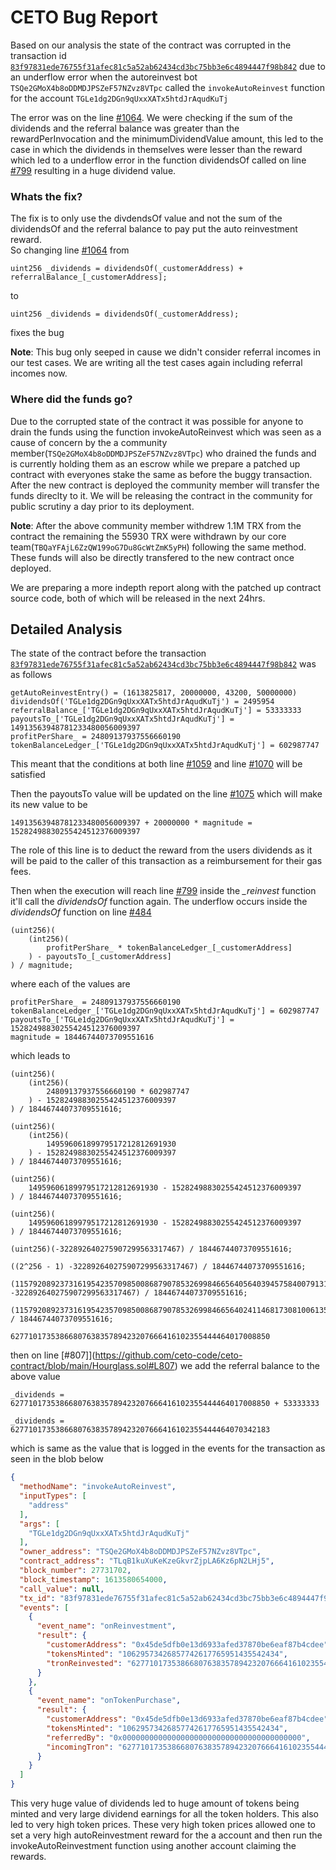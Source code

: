 # CETO Bug Report

Based on our analysis the state of the contract was corrupted in the transaction id [`83f97831ede76755f31afec81c5a52ab62434cd3bc75bb3e6c4894447f98b842`](https://tronscan.org/#/transaction/83f97831ede76755f31afec81c5a52ab62434cd3bc75bb3e6c4894447f98b842) due to an underflow error when the autoreinvest bot `TSQe2GMoX4b8oDDMDJPSZeF57NZvz8VTpc` called the `invokeAutoReinvest` function for the account `TGLe1dg2DGn9qUxxXATx5htdJrAqudKuTj`

The error was on the line [#1064](https://github.com/ceto-code/ceto-contract/blob/main/Hourglass.sol#L1064). We were checking if the sum of the dividends and the referral balance was greater than the rewardPerInvocation and the minimumDividendValue amount, this led to the case in which the dividends in themselves were lesser than the reward which led to a underflow error in the function dividendsOf called on line [#799](https://github.com/ceto-code/ceto-contract/blob/main/Hourglass.sol#L799) resulting in a huge dividend value.

### Whats the fix?
The fix is to only use the divdendsOf value and not the sum of the dividendsOf and the referral balance to pay put the auto reinvestment reward.  
So changing line [#1064](https://github.com/ceto-code/ceto-contract/blob/main/Hourglass.sol#L1064) from 
```solidity
uint256 _dividends = dividendsOf(_customerAddress) + referralBalance_[_customerAddress];
```
to 
```solidity
uint256 _dividends = dividendsOf(_customerAddress);
```
fixes the bug

__Note__: This bug only seeped in cause we didn't consider referral incomes in our test cases. We are writing all the test cases again including referral incomes now.

### Where did the funds go?
Due to the corrupted state of the contract it was possible for anyone to drain the funds using the function invokeAutoReinvest which was seen as a cause of concern by the a community member(`TSQe2GMoX4b8oDDMDJPSZeF57NZvz8VTpc`) who drained the funds and is currently holding them as an escrow while we prepare a patched up contract with everyones stake the same as before the buggy transaction. After the new contract is deployed the community member will transfer the funds direclty to it. We will be releasing the contract in the community for public scrutiny a day prior to its deployment. 

__Note__: After the above community member withdrew 1.1M TRX from the contract the remaining the 55930 TRX were withdrawn by our core team(`TBQaYFAjL6ZzQW199oG7Du8GcWtZmK5yPH`) following the same method. These funds will also be directly transfered to the new contract once deployed.

We are preparing a more indepth report along with the patched up contract source code, both of which will be released in the next 24hrs.

## Detailed Analysis

The state of the contract before the transaction [`83f97831ede76755f31afec81c5a52ab62434cd3bc75bb3e6c4894447f98b842`](https://tronscan.org/#/transaction/83f97831ede76755f31afec81c5a52ab62434cd3bc75bb3e6c4894447f98b842) was as follows

```
getAutoReinvestEntry() = (1613825817, 20000000, 43200, 50000000)
dividendsOf('TGLe1dg2DGn9qUxxXATx5htdJrAqudKuTj') = 2495954
referralBalance_['TGLe1dg2DGn9qUxxXATx5htdJrAqudKuTj'] = 53333333
payoutsTo_['TGLe1dg2DGn9qUxxXATx5htdJrAqudKuTj'] = 14913563948781233480056009397
profitPerShare_ = 24809137937556660190
tokenBalanceLedger_['TGLe1dg2DGn9qUxxXATx5htdJrAqudKuTj'] = 602987747
```

This meant that the conditions at both line [#1059](https://github.com/ceto-code/ceto-contract/blob/main/Hourglass.sol#L1059) and line [#1070](https://github.com/ceto-code/ceto-contract/blob/main/Hourglass.sol#L1070) will be satisfied

Then the payoutsTo value will be updated on the line [#1075](https://github.com/ceto-code/ceto-contract/blob/main/Hourglass.sol#L1075) which will make its new value to be
```
14913563948781233480056009397 + 20000000 * magnitude = 15282498830255424512376009397
```
The role of this line is to deduct the reward from the users dividends as it will be paid to the caller of this transaction as a reimbursement for their gas fees.

Then when the execution will reach line [#799](https://github.com/ceto-code/ceto-contract/blob/main/Hourglass.sol#L799) inside the *_reinvest* function it'll call the *dividendsOf* function again.
The underflow occurs inside the *dividendsOf* function on line [#484](https://github.com/ceto-code/ceto-contract/blob/main/Hourglass.sol#L484)
```solidity
(uint256)(
    (int256)(
        profitPerShare_ * tokenBalanceLedger_[_customerAddress]
    ) - payoutsTo_[_customerAddress]
) / magnitude;
```
where each of the values are
```
profitPerShare_ = 24809137937556660190
tokenBalanceLedger_['TGLe1dg2DGn9qUxxXATx5htdJrAqudKuTj'] = 602987747
payoutsTo_['TGLe1dg2DGn9qUxxXATx5htdJrAqudKuTj'] = 15282498830255424512376009397
magnitude = 18446744073709551616  
```
which leads to
```
(uint256)(
    (int256)(
        24809137937556660190 * 602987747
    ) - 15282498830255424512376009397
) / 18446744073709551616;
```
```
(uint256)(
    (int256)(
        14959606189979517212812691930
    ) - 15282498830255424512376009397
) / 18446744073709551616;
```
```
(uint256)(
    14959606189979517212812691930 - 15282498830255424512376009397
) / 18446744073709551616;
```
```
(uint256)(
    14959606189979517212812691930 - 15282498830255424512376009397
) / 18446744073709551616;
```
```
(uint256)(-322892640275907299563317467) / 18446744073709551616;
```
```
((2^256 - 1) -322892640275907299563317467) / 18446744073709551616;
```
```
(115792089237316195423570985008687907853269984665640564039457584007913129639936 -322892640275907299563317467) / 18446744073709551616;
```
```
(115792089237316195423570985008687907853269984665640241146817308100613566322469) / 18446744073709551616;
```
```
6277101735386680763835789423207666416102355444464017008850
```

then on line [#807]](https://github.com/ceto-code/ceto-contract/blob/main/Hourglass.sol#L807) we add the referral balance to the above value
```
_dividends = 6277101735386680763835789423207666416102355444464017008850 + 53333333
```
```
_dividends = 6277101735386680763835789423207666416102355444464070342183
```

which is same as the value that is logged in the events for the transaction as seen in the blob below

```json
{
  "methodName": "invokeAutoReinvest",
  "inputTypes": [
    "address"
  ],
  "args": [
    "TGLe1dg2DGn9qUxxXATx5htdJrAqudKuTj"
  ],
  "owner_address": "TSQe2GMoX4b8oDDMDJPSZeF57NZvz8VTpc",
  "contract_address": "TLqB1kuXuKeKzeGkvrZjpLA6Kz6pN2LHj5",
  "block_number": 27731702,
  "block_timestamp": 1613580654000,
  "call_value": null,
  "tx_id": "83f97831ede76755f31afec81c5a52ab62434cd3bc75bb3e6c4894447f98b842",
  "events": [
    {
      "event_name": "onReinvestment",
      "result": {
        "customerAddress": "0x45de5dfb0e13d6933afed37870be6eaf87b4cdee",
        "tokensMinted": "10629573426857742617765951435542434",
        "tronReinvested": "6277101735386680763835789423207666416102355444464070342183"
      }
    },
    {
      "event_name": "onTokenPurchase",
      "result": {
        "customerAddress": "0x45de5dfb0e13d6933afed37870be6eaf87b4cdee",
        "tokensMinted": "10629573426857742617765951435542434",
        "referredBy": "0x0000000000000000000000000000000000000000",
        "incomingTron": "6277101735386680763835789423207666416102355444464070342183"
      }
    }
  ]
}
```

This very huge value of dividends led to huge amount of tokens being minted and very large dividend earnings for all the token holders. This also led to very high token prices. These very high token prices allowed one to set a very high autoReinvestment reward for the a account and then run the invokeAutoReinvestment function using another account claiming the rewards.

